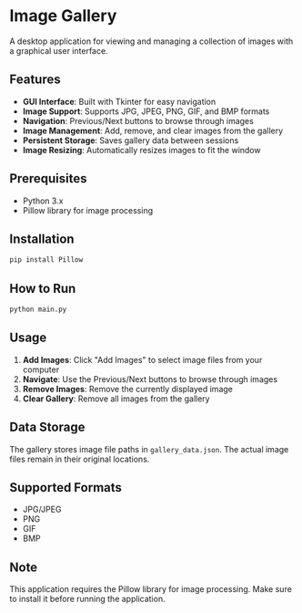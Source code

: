 # Image Gallery

A desktop application for viewing and managing a collection of images with a graphical user interface.

## Features
- **GUI Interface**: Built with Tkinter for easy navigation
- **Image Support**: Supports JPG, JPEG, PNG, GIF, and BMP formats
- **Navigation**: Previous/Next buttons to browse through images
- **Image Management**: Add, remove, and clear images from the gallery
- **Persistent Storage**: Saves gallery data between sessions
- **Image Resizing**: Automatically resizes images to fit the window

## Prerequisites
- Python 3.x
- Pillow library for image processing

## Installation
```bash
pip install Pillow
```

## How to Run
```bash
python main.py
```

## Usage
1. **Add Images**: Click "Add Images" to select image files from your computer
2. **Navigate**: Use the Previous/Next buttons to browse through images
3. **Remove Images**: Remove the currently displayed image
4. **Clear Gallery**: Remove all images from the gallery

## Data Storage
The gallery stores image file paths in `gallery_data.json`. The actual image files remain in their original locations.

## Supported Formats
- JPG/JPEG
- PNG
- GIF
- BMP

## Note
This application requires the Pillow library for image processing. Make sure to install it before running the application.
